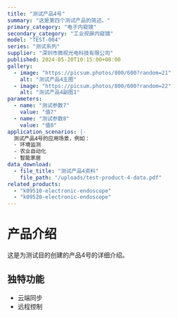 ```yaml
---
title: "测试产品4号"
summary: "这是第四个测试产品的简述。"
primary_category: "电子内窥镜"
secondary_category: "工业视屏内窥镜"
model: "TEST-004"
series: "测试系列"
supplier: "深圳市微视光电科技有限公司"
published: 2024-05-20T10:15:00+08:00
gallery:
  - image: "https://picsum.photos/800/600?random=21"
    alt: "测试产品4主图"
  - image: "https://picsum.photos/800/600?random=22"
    alt: "测试产品4副图1"
parameters:
  - name: "测试参数7"
    value: "值7"
  - name: "测试参数8"
    value: "值8"
application_scenarios: |-
  测试产品4号的应用场景，例如：
  - 环境监测
  - 农业自动化
  - 智能家居
data_download:
  - file_title: "测试产品4资料"
    file_path: "/uploads/test-product-4-data.pdf"
related_products:
  - "k09510-electronic-endoscope"
  - "k09520-electronic-endoscope"
---
```


# 产品介绍

这是为测试目的创建的产品4号的详细介绍。

## 独特功能

- 云端同步
- 远程控制